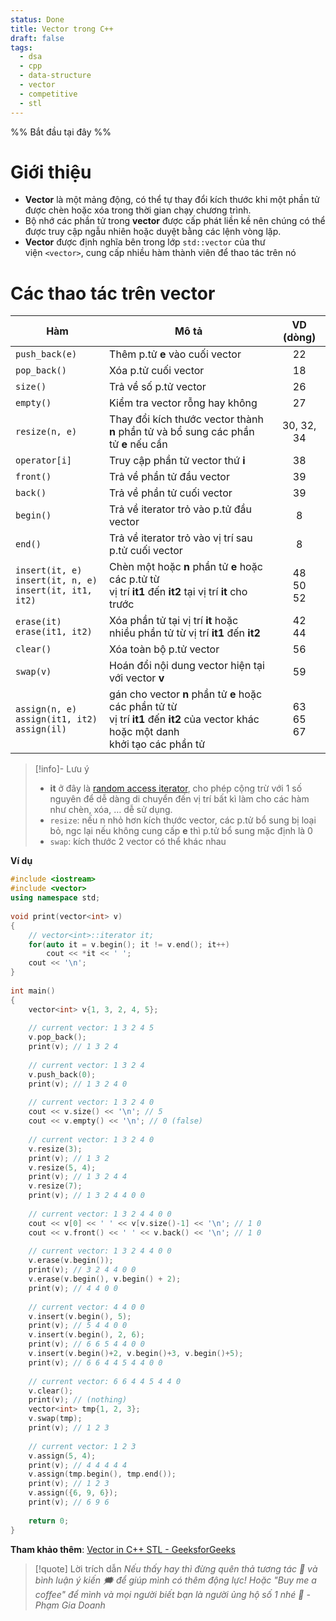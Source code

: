 ```yaml
---
status: Done
title: Vector trong C++
draft: false
tags:
  - dsa
  - cpp
  - data-structure
  - vector
  - competitive
  - stl
---
```

%% Bắt đầu tại đây %%
# Giới thiệu
- **Vector** là một mảng động, có thể tự thay đổi kích thước khi một phần tử được chèn hoặc xóa trong thời gian chạy chương trình.
- Bộ nhớ các phần tử trong **vector** được cấp phát liền kề nên chúng có thể được truy cập ngẫu nhiên hoặc duyệt bằng các lệnh vòng lặp.
- **Vector** được định nghĩa bên trong lớp `std::vector` của thư viện `<vector>`, cung cấp nhiều hàm thành viên để thao tác trên nó

# Các thao tác trên vector

| Hàm                                                                 | Mô tả                                                                                                                                          |     VD (dòng)      |
| ------------------------------------------------------------------- | ---------------------------------------------------------------------------------------------------------------------------------------------- |:------------------:|
| `push_back(e)`                                                      | Thêm p.tử **e** vào cuối vector                                                                                                                |         22         |
| `pop_back()`                                                        | Xóa p.tử cuối vector                                                                                                                           |         18         |
| `size()`                                                            | Trả về số p.tử vector                                                                                                                          |         26         |
| `empty()`                                                           | Kiểm tra vector rỗng hay không                                                                                                                 |         27         |
| `resize(n, e)`                                                      | Thay đổi kích thước vector thành  <br>**n** phần tử và bổ sung các phần tử **e** nếu cần                                                       |     30, 32, 34     |
| `operator[i]`                                                       | Truy cập phần tử vector thứ **i**                                                                                                              |         38         |
| `front()`                                                           | Trả về phần tử đầu vector                                                                                                                      |         39         |
| `back()`                                                            | Trả về phần tử cuối vector                                                                                                                     |         39         |
| `begin()`                                                           | Trả về iterator trỏ vào p.tử đầu vector                                                                                                        |         8          |
| `end()`                                                             | Trả về iterator trỏ vào vị trí sau p.tử cuối vector                                                                                            |         8          |
| `insert(it, e)`  <br>`insert(it, n, e)`  <br>`insert(it, it1, it2)` | Chèn một hoặc **n** phần tử **e** hoặc các p.tử từ  <br>vị trí **it1** đến **it2** tại vị trí **it** cho trước                                 | 48  <br>50  <br>52 |
| `erase(it)`  <br>`erase(it1, it2)`                                  | Xóa phần tử tại vị trí **it** hoặc  <br>nhiều phần tử từ vị trí **it1** đến **it2**                                                            |     42  <br>44     |
| `clear()`                                                           | Xóa toàn bộ p.tử vector                                                                                                                        |         56         |
| `swap(v)`                                                           | Hoán đổi nội dung vector hiện tại với vector **v**                                                                                             |         59         |
| `assign(n, e)`  <br>`assign(it1, it2)`  <br>`assign(il)`            | gán cho vector **n** phần tử **e** hoặc các phần tử từ  <br>vị trí **it1** đến **it2** của vector khác hoặc một danh  <br>khởi tạo các phần tử | 63  <br>65  <br>67 |

> [!info]- Lưu ý
>  - **it** ở đây là [random access iterator](https://www.geeksforgeeks.org/random-access-iterators-in-cpp/?ref=header_search), cho phép cộng trừ với 1 số nguyên để dễ dàng di chuyển đến vị trí bất kì làm cho các hàm như chèn, xóa, … dễ sử dụng.
> - `resize`: nếu n nhỏ hơn kích thước vector, các p.tử bổ sung bị loại bỏ, ngc lại nếu không cung cấp **e** thì p.tử bổ sung mặc định là 0
> - `swap`: kích thước 2 vector có thể khác nhau

**Ví dụ**
```cpp
#include <iostream>
#include <vector>
using namespace std;
 
void print(vector<int> v)
{
	// vector<int>::iterator it;
	for(auto it = v.begin(); it != v.end(); it++)
		cout << *it << ' ';
	cout << '\n';
}
 
int main()
{
	vector<int> v{1, 3, 2, 4, 5};
 
	// current vector: 1 3 2 4 5
	v.pop_back();
	print(v); // 1 3 2 4
 
	// current vector: 1 3 2 4 
	v.push_back(0);
	print(v); // 1 3 2 4 0
 
	// current vector: 1 3 2 4 0
	cout << v.size() << '\n'; // 5
	cout << v.empty() << '\n'; // 0 (false)
 
	// current vector: 1 3 2 4 0
	v.resize(3);
	print(v); // 1 3 2
	v.resize(5, 4);
	print(v); // 1 3 2 4 4
	v.resize(7);
	print(v); // 1 3 2 4 4 0 0
 
	// current vector: 1 3 2 4 4 0 0
	cout << v[0] << ' ' << v[v.size()-1] << '\n'; // 1 0
	cout << v.front() << ' ' << v.back() << '\n'; // 1 0
 
	// current vector: 1 3 2 4 4 0 0
	v.erase(v.begin());
	print(v); // 3 2 4 4 0 0
	v.erase(v.begin(), v.begin() + 2);
	print(v); // 4 4 0 0 
 
	// current vector: 4 4 0 0
	v.insert(v.begin(), 5);
	print(v); // 5 4 4 0 0
	v.insert(v.begin(), 2, 6);
	print(v); // 6 6 5 4 4 0 0
	v.insert(v.begin()+2, v.begin()+3, v.begin()+5);
	print(v); // 6 6 4 4 5 4 4 0 0 
 
	// current vector: 6 6 4 4 5 4 4 0
	v.clear();
	print(v); // (nothing)
	vector<int> tmp{1, 2, 3};
	v.swap(tmp);
	print(v); // 1 2 3
 
	// current vector: 1 2 3
	v.assign(5, 4);
	print(v); // 4 4 4 4 4
	v.assign(tmp.begin(), tmp.end());
	print(v); // 1 2 3
	v.assign({6, 9, 6});
	print(v); // 6 9 6
 
	return 0;
}
```

**Tham khảo thêm**: [Vector in C++ STL - GeeksforGeeks](https://www.geeksforgeeks.org/vector-in-cpp-stl/)

> [!quote] Lời trích dẫn
> *Nếu thấy hay thì đừng quên thả tương tác 💛 và bình luận ý kiến 🗯️ để giúp mình có thêm động lực! Hoặc "Buy me a coffee" để mình và mọi người biết bạn là người ủng hộ số 1 nhé 🎉 - Phạm Gia Doanh*